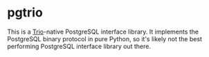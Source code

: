 # pgtrio

This is a [Trio][1]-native PostgreSQL interface library. It implements
the PostgreSQL binary protocol in pure Python, so it's likely not the
best performing PostgreSQL interface library out there.

[1]: https://github.com/python-trio/trio

